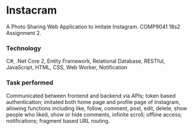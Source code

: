 # Instacram
A Photo Sharing Web Application to imitate Instagram. COMP9041 18s2 Assignment 2.

### Technology
C#, .Net Core 2, Entity Framework, Relational Database, RESTful, JavaScript, HTML, CSS,
Web Worker, Notification

### Task performed
Communicated between frontend and backend via APIs; token based
authentication; imitated both home page and profile page of Instagram, allowing functions
including like, follow, comment, post, edit, delete, show people who liked, show or hide comments,
infinite scroll; offline access; notifications; fragment based URL routing.
